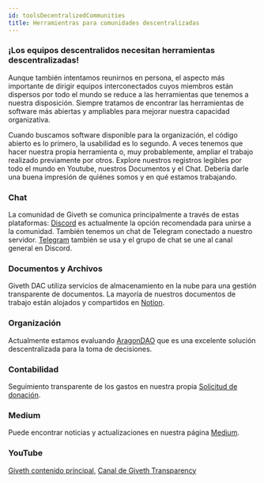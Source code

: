 ```yaml
---
id: toolsDecentralizedCommunities
title: Herramientras para comunidades descentralizadas
---
```

### ¡Los equipos descentralidos necesitan herramientas descentralizadas!

Aunque también intentamos reunirnos en persona, el aspecto más importante de dirigir equipos interconectados cuyos miembros están dispersos por todo el mundo se reduce a las herramientas que tenemos a nuestra disposición. Siempre tratamos de encontrar las herramientas de software más abiertas y ampliables para mejorar nuestra capacidad organizativa.

Cuando buscamos software disponible para la organización, el código abierto es lo primero, la usabilidad es lo segundo. A veces tenemos que hacer nuestra propia herramienta o, muy probablemente, ampliar el trabajo realizado previamente por otros. Explore nuestros registros legibles por todo el mundo en Youtube, nuestros Documentos y el Chat. Debería darle una buena impresión de quiénes somos y en qué estamos trabajando.

### Chat
La comunidad de Giveth se comunica principalmente a través de estas plataformas:
[Discord](https://discord.gg/DAFkKdkykr) es actualmente la opción recomendada para unirse a la comunidad. También tenemos un chat de Telegram conectado a nuestro servidor.
[Telegram](https://t.me/Givethio) también se usa y el grupo de chat se une al canal general en Discord.

### Documentos y Archivos
Giveth DAC utiliza servicios de almacenamiento en la nube para una gestión transparente de documentos. La mayoría de nuestros documentos de trabajo están alojados y compartidos en [Notion](https://www.notion.so/giveth/Giveth-2c97e0eca91e43238565c8f79dfe5e8d).

### Organización
Actualmente estamos evaluando [AragonDAO](https://aragon.1hive.org/#/giveth/) que es una excelente solución descentralizada para la toma de decisiones.

### Contabilidad
Seguimiento transparente de los gastos en nuestra propia [Solicitud de donación](https://trace.giveth.io/community/giveth-dac).

### Medium
Puede encontrar noticias y actualizaciones en nuestra página [Medium](https://medium.com/giveth).

### YouTube
[Giveth contenido principal](https://www.youtube.com/givethio),
[Canal de Giveth Transparency](https://www.youtube.com/channel/UCdqmP4axeI1hNmX20aZsOwg)